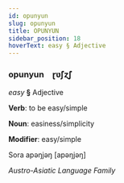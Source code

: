 ```yaml
---
id: opunyun
slug: opunyun
title: OPUNYUN
sidebar_position: 18
hoverText: easy § Adjective
---
```


### opunyun&emsp;<span kind="abugida">ɽʋ̃ʃɀ̃ʃ</span>

*easy* **§** Adjective

**Verb**: to be easy/simple

**Noun**: easiness/simplicity

**Modifier**: easy/simple

Sora apəŋjəŋ [apəŋjəŋ]

*Austro-Asiatic Language Family*